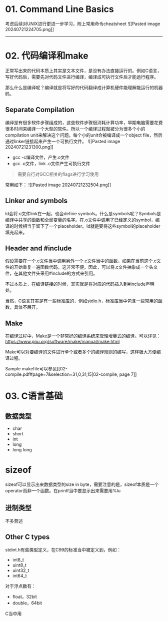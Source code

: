 
# 01. Command Line Basics
考虑后续对UNIX进行更进一步学习，附上常用命令cheatsheet
![[Pasted image 20240721224705.png]]

---
# 02. 代码编译和make
正常写出来的代码本质上其实是文本文件，是没有办法直接运行的。例如C语言，写好代码后，需要先对代码文件进行编译，编译成可执行文件后才能运行程序。

那么什么是编译呢？编译就是将写好的代码翻译成计算机硬件能理解能运行的机器码。

## Separate Compilation
编译是有很多软件步骤组成的，这些软件步骤很消耗计算功率，早期电脑需要花费很多时间来编译一个大型的软件。所以一个编译过程就被分为很多个小的compilation unit来解决这个问题。每个小的unit会被编译成一个object file，然后通过linker链接起来产生一个可执行文件。
![[Pasted image 20240721231300.png]]
- gcc -c编译文件，产生.o文件
- gcc .o文件，link .o文件产生可执行文件
> 需要自行对GCC相关的flags进行学习使用

常用如下：
![[Pasted image 20240721232504.png]]

## Linker and symbols
ld会将.o文件link在一起，也会define symbols。什么是symbols呢？Symbols是编译中共享的函数和全局变量的名字。在.o文件中调用了已经定义的symbol，编译的时候相当于留下了一个placeholder。ld就是要将这些symbol的placeholder填充起来。

## Header and \#include
假设需要在一个.c文件当中调用另外一个.c文件当中的函数，如果在当前这个.c文件的开始重复一遍函数代码，这非常不便。因此，可以将.c文件抽象成一个头文件，在其他文件头采用#include的方式来引用。

不过本质上，在编译链接的时候，其实就是将对应的代码插入到#include声明处。

当然，C语言其实是有一些标准库的，例如stdio.h，标准库当中包含一些常用的函数，具体不展开。

## Make
在编译过程中，Make是一个非常好的编译系统来管理增量式的编译。可以详见：
https://www.gnu.org/software/make/manual/make.html

Make可以对要编译的文件进行单个或者多个的编译规则的编写，这样极大方便编译过程。

Sample makefile可以参见[[02-compile.pdf#page=7&selection=31,0,31,15|02-compile, page 7]]

# 03. C语言基础
## 数据类型
- char
- short
- int
- long
- long long

# sizeof
sizeof可以显示出来数据类型的size in byte，需要注意的是，sizeof本质是一个operator而非一个函数。在printf当中要显示出来需要用%lu

## 进制类型
不多赘述

## Other C types
stdint.h有些类型定义，在C99的标准当中被定义到，例如：
- int8_t
- uint8_t
- uint32_t
- int64_t

对于浮点数有：
- float，32bit
- double，64bit

C当中用